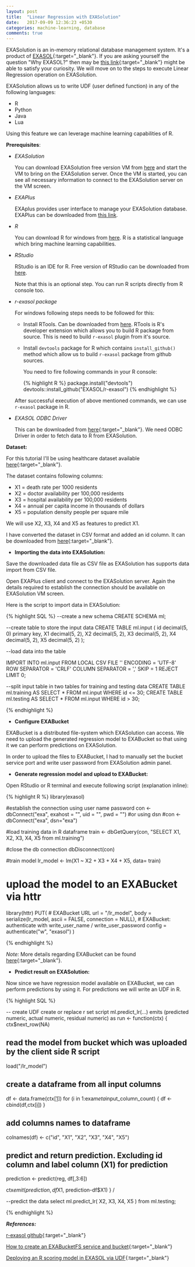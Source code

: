 ```yaml
---
layout: post
title:  "Linear Regression with EXASolution"
date:   2017-09-09 12:36:23 +0530
categories: machine-learning, database
comments: true
---
```


EXASolution is an in-memory relational database management system. It's a
product of [EXASOL](http://www.exasol.com/){:target="_blank"}. If you are asking yourself the question "Why EXASOL?" then may be [this link](http://www.exasol.com/site/assets/files/1883/5_top_reasons.pdf){:target="_blank"}
might be able to satisfy your curiosity. We will move on to the steps to execute
 Linear Regression operation on EXASolution.

EXASolution allows us to write UDF (user defined function) in any of the
following languages:

- R
- Python
- Java
- Lua

Using this feature we can leverage machine learning capabilities of R.

**Prerequisites**:

- _EXASolution_

  You can download EXASolution free version VM from [here](https://www.exasol.com/portal/display/DOWNLOAD/Free+Trial) and start the VM to bring on the EXASolution server. Once the VM is started, you can
  see all necessary information to connect to the EXASolution server on the VM
  screen.

- _EXAPlus_

  EXAplus provides user interface to manage your EXASolution database.
  EXAPlus can be downloaded from [this link](https://www.exasol.com/portal/display/DOWNLOAD/6.0).

- _R_

  You can download R for windows from [here](https://cran.r-project.org/).
  R is a statistical language which bring machine learning capabilities.
- _RStudio_

  RStudio is an IDE for R. Free version of RStudio can be downloaded from [here](https://www.rstudio.com/products/rstudio/download/).

  Note that this is an optional step. You can run R scripts directly from R
  console too.

- _r-exasol package_

  For windows following steps needs to be followed for this:

  - Install RTools. Can be downloaded from [here](http://mirror.fcaglp.unlp.edu.ar/CRAN/bin/windows/Rtools/).
    RTools is R's developer extension which allows you to build R package from
    source. This is need to build `r-exasol` plugin from it's source.

  - Install `devtools` package for R which contains `install_github()` method
    which allow us to build `r-exasol` package from github sources.

    You need to fire following commands in your R console:

    {% highlight R %}
    package.install("devtools")
    devtools::install_github("EXASOL/r-exasol")
    {% endhighlight %}


  After successful execution of above mentioned commands, we can use `r-exasol`
  package in R.   

- _EXASOL ODBC Driver_

  This can be downloaded from [here](https://www.exasol.com/portal/display/DOWNLOAD/6.0){:target="_blank"}. We need ODBC Driver
  in order to fetch data to R from EXASolution.

**Dataset:**

For this tutorial I'll be using healthcare dataset available [here](http://college.cengage.com/mathematics/brase/understandable_statistics/7e/students/datasets/mlr/frames/frame.html){:target="_blank"}.

The dataset contains following columns:

- X1 = death rate per 1000 residents
- X2 = doctor availability per 100,000 residents
- X3 = hospital availability per 100,000 residents
- X4 = annual per capita income in thousands of dollars
- X5 = population density people per square mile

We will use X2, X3, X4 and X5 as features to predict X1.

I have converted the dataset in CSV format and added an id column. It can be
downloaded from [here](https://drive.google.com/file/d/0B2AwCXFgWWjNWVNkTDY5UmtuVTg/view?usp=sharing){:target="_blank"}.

- **Importing the data into EXASolution:**

Save the downloaded data file as CSV file as EXASolution has supports data import
from CSV file.

Open EXAPlus client and connect to the EXASolution server. Again the details
required to establish the connection should be available on EXASolution VM screen.

Here is the script to import data in EXASolution:

{% highlight SQL %}
--create a new schema
CREATE SCHEMA ml;

--create table to store the input data
CREATE TABLE ml.input (
                          id decimal(5, 0) primary key,
                          X1 decimal(5, 2),
                          X2 decimal(5, 2),
                          X3 decimal(5, 2),
                          X4 decimal(5, 2),
                          X5 decimal(5, 2)
                      );

--load data into the table

IMPORT INTO ml.input FROM LOCAL CSV
  FILE '<local path of input file>'
  ENCODING = 'UTF-8'
  ROW SEPARATOR = 'CRLF'
  COLUMN SEPARATOR = ','
  SKIP = 1
  REJECT LIMIT 0;

--split input table in two tables for training and testing data
CREATE TABLE ml.training AS SELECT * FROM ml.input WHERE id <= 30;
CREATE TABLE ml.testing AS SELECT * FROM ml.input WHERE id > 30;

{% endhighlight %}

- **Configure EXABucket**

EXABucket is a distributed file-system which EXASolution can access. We need to
upload the generated regression model to EXABucket so that using it we can
perform predictions on EXASolution.

In order to upload the files to EXABucket, I had to manually set the bucket
service port and write user password from EXASolution admin panel.


- **Generate regression model and upload to EXABucket:**

Open RStudio or R terminal and execute following script (explanation inline):

{% highlight R %}
library(exasol)

#establish the connection using user name password
con <- dbConnect("exa", exahost = "<exasol url with port>", uid = "<user-name>", pwd = "<password>")
#or using dsn
#con <- dbConnect("exa", dsn="exa")

#load training data in R dataframe
train <- dbGetQuery(con, "SELECT X1, X2, X3, X4, X5 from ml.training")

#close the db connection
dbDisconnect(con)

#train model
lr_model <- lm(X1 ~ X2 + X3 + X4 + X5, data= train)

# upload the model to an EXABucket via httr
library(httr)
PUT(
	# EXABucket URL
	url = "<exabucket url>/lr_model",
	body = serialize(lr_model, ascii = FALSE, connection = NULL),
	# EXABucket: authenticate with write_user_name / write_user_password
	config = authenticate("w", "exasol")
)

{% endhighlight %}

*Note:* More details regarding EXABucket can be found [here](https://www.exasol.com/support/browse/SOL-503){:target="_blank"}.

- **Predict result on EXASolution:**

Now since we have regression model available on EXABucket, we can perform predictions by using it. For predictions we will write an UDF in R.

{% highlight SQL %}

-- create UDF
create or replace r set script ml.predict_lr(...) emits (predicted numeric, actual numeric, residual numeric) as
run <- function(ctx) {
  ctx$next_row(NA)

  ## read the model from bucket which was uploaded by the client side R script
  load("<exabucket root>/lr_model")

  ## create a dataframe from all input columns
  df <- data.frame(ctx[[1]]())
  for (i in 1:exa$meta$input_column_count) {
    df <- cbind(df,ctx[[i]]())
  }

  ## add columns names to dataframe
  colnames(df) <- c("id", "X1", "X2", "X3", "X4", "X5")

  ## predict and return prediction. Excluding id column and label column (X1) for prediction
  prediction <- predict(reg, df[,3:6])

  ctx$emit(prediction, df$X1, prediction-df$X1)
}
/

--predict the data
select ml.predict_lr(
  X2,
  X3,
  X4,
  X5
) from ml.testing;

{% endhighlight %}

_**References:**_

[r-exasol github](https://github.com/EXASOL/r-exasol){:target="_blank"}

[How to create an EXABucketFS service and bucket](https://www.exasol.com/support/browse/SOL-503){:target="_blank"}

[Deploying an R scoring model in EXASOL via UDF](https://www.exasol.com/support/browse/SOL-542){:target="_blank"}
